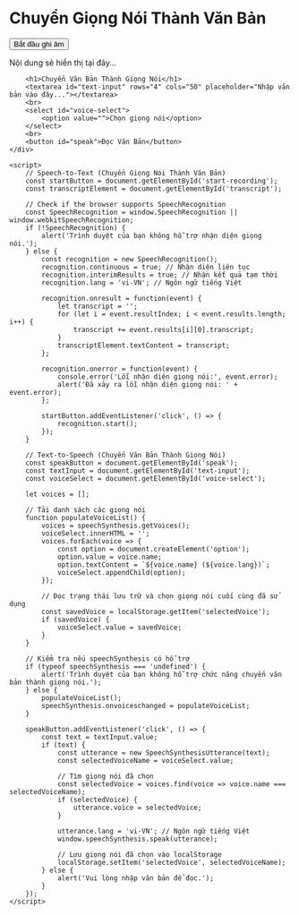 <!DOCTYPE html>
<html lang="vi">
<head>
    <meta charset="UTF-8">
    <meta http-equiv="X-UA-Compatible" content="IE=edge">
    <meta name="viewport" content="width=device-width, initial-scale=1.0">
    <title>Chuyển Giọng Nói Thành Văn Bản và Văn Bản Thành Giọng Nói</title>
    <link rel="stylesheet" href="styles.css">
</head>
<body>
    <div class="container">
        <h1>Chuyển Giọng Nói Thành Văn Bản</h1>
        <button id="start-recording">Bắt đầu ghi âm</button>
        <p id="transcript">Nội dung sẽ hiển thị tại đây...</p>

        <h1>Chuyển Văn Bản Thành Giọng Nói</h1>
        <textarea id="text-input" rows="4" cols="50" placeholder="Nhập văn bản vào đây..."></textarea>
        <br>
        <select id="voice-select">
            <option value="">Chọn giọng nói</option>
        </select>
        <br>
        <button id="speak">Đọc Văn Bản</button>
    </div>

    <script>
        // Speech-to-Text (Chuyển Giọng Nói Thành Văn Bản)
        const startButton = document.getElementById('start-recording');
        const transcriptElement = document.getElementById('transcript');

        // Check if the browser supports SpeechRecognition
        const SpeechRecognition = window.SpeechRecognition || window.webkitSpeechRecognition;
        if (!SpeechRecognition) {
            alert('Trình duyệt của bạn không hỗ trợ nhận diện giọng nói.');
        } else {
            const recognition = new SpeechRecognition();
            recognition.continuous = true; // Nhận diện liên tục
            recognition.interimResults = true; // Nhận kết quả tạm thời
            recognition.lang = 'vi-VN'; // Ngôn ngữ tiếng Việt

            recognition.onresult = function(event) {
                let transcript = '';
                for (let i = event.resultIndex; i < event.results.length; i++) {
                    transcript += event.results[i][0].transcript;
                }
                transcriptElement.textContent = transcript;
            };

            recognition.onerror = function(event) {
                console.error('Lỗi nhận diện giọng nói:', event.error);
                alert('Đã xảy ra lỗi nhận diện giọng nói: ' + event.error);
            };

            startButton.addEventListener('click', () => {
                recognition.start();
            });
        }

        // Text-to-Speech (Chuyển Văn Bản Thành Giọng Nói)
        const speakButton = document.getElementById('speak');
        const textInput = document.getElementById('text-input');
        const voiceSelect = document.getElementById('voice-select');

        let voices = [];

        // Tải danh sách các giọng nói
        function populateVoiceList() {
            voices = speechSynthesis.getVoices();
            voiceSelect.innerHTML = '';
            voices.forEach(voice => {
                const option = document.createElement('option');
                option.value = voice.name;
                option.textContent = `${voice.name} (${voice.lang})`;
                voiceSelect.appendChild(option);
            });

            // Đọc trạng thái lưu trữ và chọn giọng nói cuối cùng đã sử dụng
            const savedVoice = localStorage.getItem('selectedVoice');
            if (savedVoice) {
                voiceSelect.value = savedVoice;
            }
        }

        // Kiểm tra nếu speechSynthesis có hỗ trợ
        if (typeof speechSynthesis === 'undefined') {
            alert('Trình duyệt của bạn không hỗ trợ chức năng chuyển văn bản thành giọng nói.');
        } else {
            populateVoiceList();
            speechSynthesis.onvoiceschanged = populateVoiceList;
        }

        speakButton.addEventListener('click', () => {
            const text = textInput.value;
            if (text) {
                const utterance = new SpeechSynthesisUtterance(text);
                const selectedVoiceName = voiceSelect.value;

                // Tìm giọng nói đã chọn
                const selectedVoice = voices.find(voice => voice.name === selectedVoiceName);
                if (selectedVoice) {
                    utterance.voice = selectedVoice;
                }

                utterance.lang = 'vi-VN'; // Ngôn ngữ tiếng Việt
                window.speechSynthesis.speak(utterance);

                // Lưu giọng nói đã chọn vào localStorage
                localStorage.setItem('selectedVoice', selectedVoiceName);
            } else {
                alert('Vui lòng nhập văn bản để đọc.');
            }
        });
    </script>
</body>
</html>

